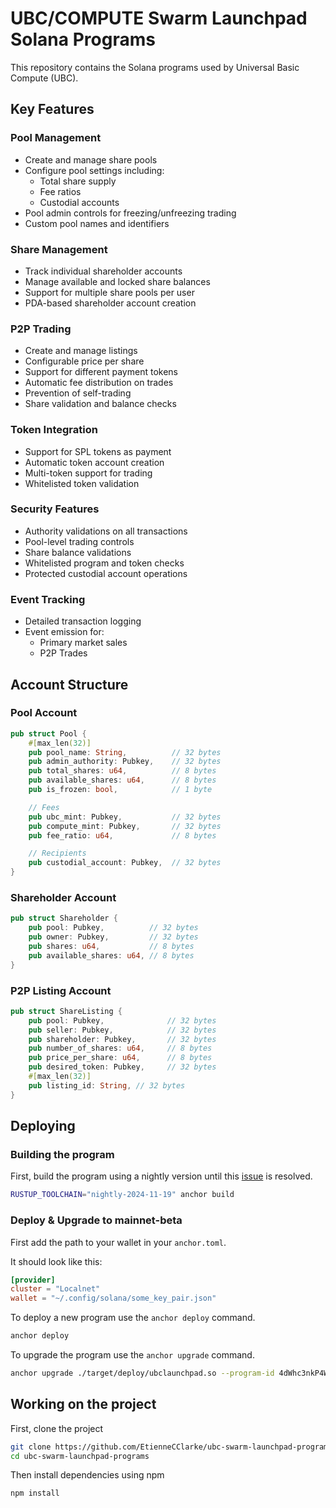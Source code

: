 # UBC/COMPUTE Swarm Launchpad Solana Programs

This repository contains the Solana programs used by Universal Basic Compute (UBC).

## Key Features

### Pool Management
- Create and manage share pools
- Configure pool settings including:
    - Total share supply
    - Fee ratios
    - Custodial accounts
- Pool admin controls for freezing/unfreezing trading
- Custom pool names and identifiers

### Share Management
- Track individual shareholder accounts
- Manage available and locked share balances
- Support for multiple share pools per user
- PDA-based shareholder account creation

### P2P Trading
- Create and manage listings
- Configurable price per share
- Support for different payment tokens
- Automatic fee distribution on trades
- Prevention of self-trading
- Share validation and balance checks

### Token Integration
- Support for SPL tokens as payment
- Automatic token account creation
- Multi-token support for trading
- Whitelisted token validation

### Security Features
- Authority validations on all transactions
- Pool-level trading controls
- Share balance validations
- Whitelisted program and token checks
- Protected custodial account operations

### Event Tracking
- Detailed transaction logging
- Event emission for:
  - Primary market sales
  - P2P Trades

## Account Structure

### Pool Account
```rust
pub struct Pool {
    #[max_len(32)]
    pub pool_name: String,          // 32 bytes
    pub admin_authority: Pubkey,    // 32 bytes
    pub total_shares: u64,          // 8 bytes
    pub available_shares: u64,      // 8 bytes
    pub is_frozen: bool,            // 1 byte

    // Fees
    pub ubc_mint: Pubkey,           // 32 bytes
    pub compute_mint: Pubkey,       // 32 bytes
    pub fee_ratio: u64,             // 8 bytes

    // Recipients
    pub custodial_account: Pubkey,  // 32 bytes
}
```

### Shareholder Account
```rust
pub struct Shareholder {
    pub pool: Pubkey,          // 32 bytes
    pub owner: Pubkey,         // 32 bytes
    pub shares: u64,           // 8 bytes
    pub available_shares: u64, // 8 bytes
}
```

### P2P Listing Account
```rust
pub struct ShareListing {
    pub pool: Pubkey,              // 32 bytes
    pub seller: Pubkey,            // 32 bytes
    pub shareholder: Pubkey,       // 32 bytes
    pub number_of_shares: u64,     // 8 bytes
    pub price_per_share: u64,      // 8 bytes
    pub desired_token: Pubkey,     // 32 bytes
    #[max_len(32)]
    pub listing_id: String, // 32 bytes
}
```

## Deploying

### Building the program

First, build the program using a nightly version until this [issue](https://solana.stackexchange.com/questions/17777/unexpected-cfg-condition-value-solana) is resolved.

```bash
RUSTUP_TOOLCHAIN="nightly-2024-11-19" anchor build
```

### Deploy & Upgrade to mainnet-beta

First add the path to your wallet in your `anchor.toml`.

It should look like this:

```toml
[provider]
cluster = "Localnet"
wallet = "~/.config/solana/some_key_pair.json"
```

To deploy a new program use the `anchor deploy` command.

```bash
anchor deploy
```

To upgrade the program use the `anchor upgrade` command.

```bash
anchor upgrade ./target/deploy/ubclaunchpad.so --program-id 4dWhc3nkP4WeQkv7ws4dAxp6sNTBLCuzhTGTf1FynDcf
```

## Working on the project

First, clone the project

```bash
git clone https://github.com/EtienneCClarke/ubc-swarm-launchpad-programs.git
cd ubc-swarm-launchpad-programs
```

Then install dependencies using npm

```bash
npm install
```